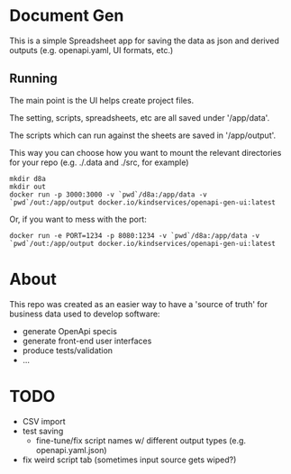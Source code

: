 # Document Gen

This is a simple Spreadsheet app for saving the data as json and derived outputs (e.g. openapi.yaml, UI formats, etc.)

## Running

The main point is the UI helps create project files.

The setting, scripts, spreadsheets, etc are all saved under '/app/data'.

The scripts which can run against the sheets are saved in '/app/output'.

This way you can choose how you want to mount the relevant directories for your repo (e.g. ./.data and ./src, for example)

```
mkdir d8a
mkdir out
docker run -p 3000:3000 -v `pwd`/d8a:/app/data -v `pwd`/out:/app/output docker.io/kindservices/openapi-gen-ui:latest
```

Or, if you want to mess with the port:

```
docker run -e PORT=1234 -p 8080:1234 -v `pwd`/d8a:/app/data -v `pwd`/out:/app/output docker.io/kindservices/openapi-gen-ui:latest
```

# About

This repo was created as an easier way to have a 'source of truth' for business data used to develop software:

- generate OpenApi specis
- generate front-end user interfaces
- produce tests/validation
- ...

# TODO

- CSV import
- test saving
  - fine-tune/fix script names w/ different output types (e.g. openapi.yaml.json)
- fix weird script tab (sometimes input source gets wiped?)
